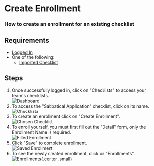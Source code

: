 # Create Enrollment
### How to create an enrollment for an existing checklist
## Requirements
<!-- * [Signed Up](sign_up.md) -->
* [Logged In](log_in.md)
* One of the following:
  * [Imported Checklist](import_checklist.md)
  <!-- * [Created Checklist](create_checklist.md) -->
## Steps
1. Once successfully logged in, click on "Checklists" to access your team's checklists.  
![Dashboard](img/create_enrollment/1_dashboard.png)
2. To access the "Sabbatical Application" checklist, click on its name.  
![Checklists](img/create_enrollment/2_checklists.png)
3. To create an enrollment click on "Create Enrollment".  
![Chosen Checklist](img/create_enrollment/3_chosen_checklist.png)
4. To enroll yourself, you must first fill out the "Detail" form, only the Enrollment Name is required.  
![Filled Enrollment](img/create_enrollment/4_filled_enrollment_detail.png) 
5. Click "Save" to complete enrollment.  
![Saved Enrollment](img/create_enrollment/5_saved_enrollment.png)
6. To see the newly created enrollment, click on "Enrollments".  
![Enrollments](img/create_enrollment/6_enrollments.png){.center .small}
